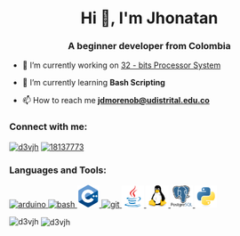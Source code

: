 <h1 align="center">Hi 👋, I'm Jhonatan</h1>
<h3 align="center">A beginner developer from Colombia</h3>

- 🔭 I’m currently working on [32 - bits Processor System ](https://github.com/d3vjh/32-bitProcessorSystem)

- 🌱 I’m currently learning **Bash Scripting**

- 📫 How to reach me **jdmorenob@udistrital.edu.co**

<h3 align="left">Connect with me:</h3>
<p align="left">
<a href="https://linkedin.com/in/d3vjh" target="blank"><img align="center" src="https://raw.githubusercontent.com/rahuldkjain/github-profile-readme-generator/master/src/images/icons/Social/linked-in-alt.svg" alt="d3vjh" height="30" width="40" /></a>
<a href="https://stackoverflow.com/users/18137773" target="blank"><img align="center" src="https://raw.githubusercontent.com/rahuldkjain/github-profile-readme-generator/master/src/images/icons/Social/stack-overflow.svg" alt="18137773" height="30" width="40" /></a>

</p>

<h3 align="left">Languages and Tools:</h3>
<p align="left"> <a href="https://www.arduino.cc/" target="_blank" rel="noreferrer"> <img src="https://cdn.worldvectorlogo.com/logos/arduino-1.svg" alt="arduino" width="40" height="40"/> </a> <a href="https://www.gnu.org/software/bash/" target="_blank" rel="noreferrer"> <img src="https://www.vectorlogo.zone/logos/gnu_bash/gnu_bash-icon.svg" alt="bash" width="40" height="40"/> </a> <a href="https://www.w3schools.com/cpp/" target="_blank" rel="noreferrer"> <img src="https://raw.githubusercontent.com/devicons/devicon/master/icons/cplusplus/cplusplus-original.svg" alt="cplusplus" width="40" height="40"/> </a> <a href="https://git-scm.com/" target="_blank" rel="noreferrer"> <img src="https://www.vectorlogo.zone/logos/git-scm/git-scm-icon.svg" alt="git" width="40" height="40"/> </a> <a href="https://www.java.com" target="_blank" rel="noreferrer"> <img src="https://raw.githubusercontent.com/devicons/devicon/master/icons/java/java-original.svg" alt="java" width="40" height="40"/> </a> <a href="https://www.linux.org/" target="_blank" rel="noreferrer"> <img src="https://raw.githubusercontent.com/devicons/devicon/master/icons/linux/linux-original.svg" alt="linux" width="40" height="40"/> </a> <a href="https://www.postgresql.org" target="_blank" rel="noreferrer"> <img src="https://raw.githubusercontent.com/devicons/devicon/master/icons/postgresql/postgresql-original-wordmark.svg" alt="postgresql" width="40" height="40"/> </a> <a href="https://www.python.org" target="_blank" rel="noreferrer"> <img src="https://raw.githubusercontent.com/devicons/devicon/master/icons/python/python-original.svg" alt="python" width="40" height="40"/> </a> </p>

<p><img align="left" src="https://github-readme-stats.vercel.app/api/top-langs?username=d3vjh&show_icons=true&theme=onedark&title_color=ffffff&text_color=ffffff&bg_color=22272e&hide_border=true&locale=en&layout=compact" alt="d3vjh" /></p>

<p>&nbsp;<img align="center" src="https://github-readme-stats.vercel.app/api?username=d3vjh&show_icons=true&theme=tokyonight&title_color=ffffff&text_color=ffffff&bg_color=22272e&hide_border=true&locale=en" alt="d3vjh" /></p>
